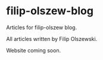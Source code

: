 # filip-olszew-blog
Articles for filip-olszew blog. 

All articles written by Filip Olszewski.

Website coming soon.

